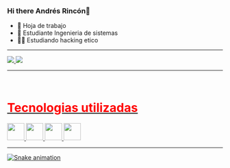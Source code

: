 ### Hi there Andrés Rincón👋

- 🔭 Hoja de trabajo 
- 🌱 Estudiante Ingenieria de sistemas
- 👨‍💻 Estudiando hacking etico
<hr>
<div> 
<a href="https://github.com/camilorinconr">

  <img heigth="50em" src="https://github-readme-stats.vercel.app/api?username=camilorinconr&show_icons=true&theme=merko"/>
  <img heigth="50em" src="https://github-readme-stats.vercel.app/api/top-langs/?username=camilorinconr&layout=compact&langs_count=16&theme=merko"/>
</div> <hr>
  
  <div style="display:inline_block"><br>
    <h1 style="color: red">Tecnologias utilizadas</h1>
    <img alingn="center"  heigth="30" width="40" src="https://cdn.jsdelivr.net/gh/devicons/devicon/icons/java/java-original-wordmark.svg"  />
    <img alingn="center"  heigth="30" width="40" src="https://cdn.jsdelivr.net/gh/devicons/devicon/icons/html5/html5-original.svg" />
    <img alingn="center"  heigth="30" width="40" src="https://cdn.jsdelivr.net/gh/devicons/devicon/icons/css3/css3-original.svg" />
    <img alingn="center"  heigth="30" width="40" src="https://cdn.jsdelivr.net/gh/devicons/devicon/icons/postgresql/postgresql-original-wordmark.svg" />
    
  </div><hr>
  
  ![Snake animation](https://github.com/camilorinconr/camilorinconr/blob/output/github-contribution-grid-snake.svg)
    

